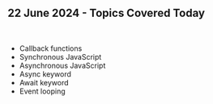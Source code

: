 <h2>22 June 2024 - Topics Covered Today</h2>
<br>

<ul>
<li>Callback functions</li> 
<li>Synchronous JavaScript</li> 
<li>Asynchronous JavaScript</li> 
<li>Async keyword</li> 
<li>Await keyword</li>
<li>Event looping</li>
</ul>

